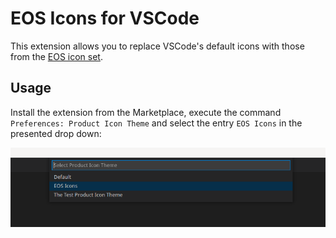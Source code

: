 # EOS Icons for VSCode

This extension allows you to replace VSCode's default icons with those from the
[EOS icon set](https://eos-icons.com/).


## Usage

Install the extension from the Marketplace, execute the command `Preferences:
Product Icon Theme` and select the entry `EOS Icons` in the presented drop down:

![select_product_theme.png](select_product_theme.png)
